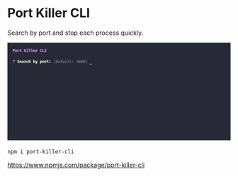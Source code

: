 # Port Killer CLI

Search by port and stop each process quickly.

<img src="portkillercli.gif" alt="Port Killer CLI" />

```
npm i port-killer-cli
```

https://www.npmjs.com/package/port-killer-cli
